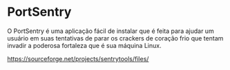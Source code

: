 # PortSentry

O PortSentry é uma aplicação fácil de instalar que é feita para ajudar um usuário em suas tentativas de parar os crackers de coração frio que tentam invadir a poderosa fortaleza que é sua máquina Linux.

https://sourceforge.net/projects/sentrytools/files/
